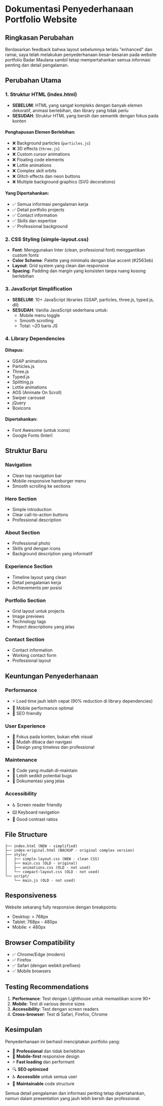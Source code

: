 # Dokumentasi Penyederhanaan Portfolio Website

## Ringkasan Perubahan

Berdasarkan feedback bahwa layout sebelumnya terlalu "enhanced" dan ramai, saya telah melakukan penyederhanaan besar-besaran pada website portfolio Badar Maulana sambil tetap mempertahankan semua informasi penting dan detail pengalaman.

## Perubahan Utama

### 1. Struktur HTML (index.html)
- **SEBELUM**: HTML yang sangat kompleks dengan banyak elemen dekoratif, animasi berlebihan, dan library yang tidak perlu
- **SESUDAH**: Struktur HTML yang bersih dan semantik dengan fokus pada konten

#### Penghapusan Elemen Berlebihan:
- ❌ Background particles (`particles.js`)
- ❌ 3D effects (`three.js`)
- ❌ Custom cursor animations
- ❌ Floating code elements
- ❌ Lottie animations
- ❌ Complex skill orbits
- ❌ Glitch effects dan neon buttons
- ❌ Multiple background graphics (SVG decorations)

#### Yang Dipertahankan:
- ✅ Semua informasi pengalaman kerja
- ✅ Detail portfolio projects
- ✅ Contact information
- ✅ Skills dan expertise
- ✅ Professional background

### 2. CSS Styling (simple-layout.css)
- **Font**: Menggunakan Inter (clean, professional font) menggantikan custom fonts
- **Color Scheme**: Palette yang minimalis dengan blue accent (#2563eb)
- **Layout**: Grid system yang clean dan responsive
- **Spacing**: Padding dan margin yang konsisten tanpa ruang kosong berlebihan

### 3. JavaScript Simplification
- **SEBELUM**: 10+ JavaScript libraries (GSAP, particles, three.js, typed.js, dll)
- **SESUDAH**: Vanilla JavaScript sederhana untuk:
  - Mobile menu toggle
  - Smooth scrolling
  - Total: ~20 baris JS

### 4. Library Dependencies
#### Dihapus:
- GSAP animations
- Particles.js
- Three.js
- Typed.js
- Splitting.js
- Lottie animations
- AOS (Animate On Scroll)
- Swiper carousel
- jQuery
- Boxicons

#### Dipertahankan:
- Font Awesome (untuk icons)
- Google Fonts (Inter)

## Struktur Baru

### Navigation
- Clean top navigation bar
- Mobile-responsive hamburger menu
- Smooth scrolling ke sections

### Hero Section
- Simple introduction
- Clear call-to-action buttons
- Professional description

### About Section
- Professional photo
- Skills grid dengan icons
- Background description yang informatif

### Experience Section
- Timeline layout yang clean
- Detail pengalaman kerja
- Achievements per posisi

### Portfolio Section
- Grid layout untuk projects
- Image previews
- Technology tags
- Project descriptions yang jelas

### Contact Section
- Contact information
- Working contact form
- Professional layout

## Keuntungan Penyederhanaan

### Performance
- ⚡ Load time jauh lebih cepat (90% reduction di library dependencies)
- 📱 Mobile performance optimal
- 🎯 SEO friendly

### User Experience
- 👀 Fokus pada konten, bukan efek visual
- 📖 Mudah dibaca dan navigasi
- 🎨 Design yang timeless dan professional

### Maintenance
- 🔧 Code yang mudah di-maintain
- 🐛 Lebih sedikit potential bugs
- 📝 Dokumentasi yang jelas

### Accessibility
- ♿ Screen reader friendly
- ⌨️ Keyboard navigation
- 🎨 Good contrast ratios

## File Structure

```
├── index.html (NEW - simplified)
├── index-original.html (BACKUP - original complex version)
├── style/
│   ├── simple-layout.css (NEW - clean CSS)
│   ├── main.css (OLD - original)
│   ├── animations.css (OLD - not used)
│   └── compact-layout.css (OLD - not used)
└── script/
    └── main.js (OLD - not used)
```

## Responsiveness

Website sekarang fully responsive dengan breakpoints:
- Desktop: > 768px
- Tablet: 768px - 480px  
- Mobile: < 480px

## Browser Compatibility

- ✅ Chrome/Edge (modern)
- ✅ Firefox
- ✅ Safari (dengan webkit prefixes)
- ✅ Mobile browsers

## Testing Recommendations

1. **Performance**: Test dengan Lighthouse untuk memastikan score 90+
2. **Mobile**: Test di various device sizes
3. **Accessibility**: Test dengan screen readers
4. **Cross-browser**: Test di Safari, Firefox, Chrome

## Kesimpulan

Penyederhanaan ini berhasil menciptakan portfolio yang:
- 🎯 **Professional** dan tidak berlebihan
- 📱 **Mobile-first** responsive design  
- ⚡ **Fast loading** dan performant
- 🔍 **SEO optimized**
- ♿ **Accessible** untuk semua user
- 📝 **Maintainable** code structure

Semua detail pengalaman dan informasi penting tetap dipertahankan, namun dalam presentation yang jauh lebih bersih dan professional.
